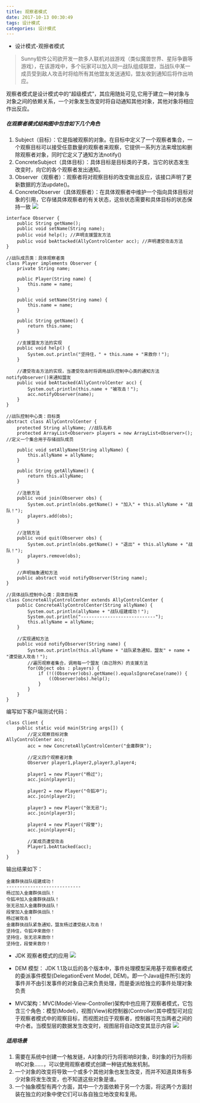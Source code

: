 ```yaml
---
title: 观察者模式
date: 2017-10-13 00:30:49
tags: 设计模式
categories: 设计模式
---
```

- 设计模式-观擦者模式
>Sunny软件公司欲开发一款多人联机对战游戏（类似魔兽世界、星际争霸等游戏），在该游戏中，多个玩家可以加入同一战队组成联盟，当战队中某一成员受到敌人攻击时将给所有其他盟友发送通知，盟友收到通知后将作出响应。

观察者模式是设计模式中的“超级模式”，其应用随处可见,它用于建立一种对象与对象之间的依赖关系，一个对象发生改变时将自动通知其他对象，其他对象将相应作出反应。

##### 在观察者模式结构图中包含如下几个角色
1. Subject（目标）：它是指被观察的对象。在目标中定义了一个观察者集合，一个观察目标可以接受任意数量的观察者来观察，它提供一系列方法来增加和删除观察者对象，同时它定义了通知方法notify()
2. ConcreteSubject（具体目标）：具体目标是目标类的子类，当它的状态发生改变时，向它的各个观察者发出通知。
3. Observer（观察者）：观察者将对观察目标的改变做出反应，该接口声明了更新数据的方法update()。
4. ConcreteObserver（具体观察者）：在具体观察者中维护一个指向具体目标对象的引用，它存储具体观察者的有关状态，这些状态需要和具体目标的状态保持一致
![](http://ww1.sinaimg.cn/large/005Y4715gy1fkfx1agmn3j30o10dm45o.jpg)

```
interface Observer {  
    public String getName();  
    public void setName(String name);  
    public void help(); //声明支援盟友方法  
    public void beAttacked(AllyControlCenter acc); //声明遭受攻击方法  
}  

//战队成员类：具体观察者类  
class Player implements Observer {  
    private String name;  

    public Player(String name) {  
        this.name = name;  
    }  

    public void setName(String name) {  
        this.name = name;  
    }  

    public String getName() {  
        return this.name;  
    }  

    //支援盟友方法的实现  
    public void help() {  
        System.out.println("坚持住，" + this.name + "来救你！");  
    }  

    //遭受攻击方法的实现，当遭受攻击时将调用战队控制中心类的通知方法notifyObserver()来通知盟友  
    public void beAttacked(AllyControlCenter acc) {  
        System.out.println(this.name + "被攻击！");  
        acc.notifyObserver(name);         
    }  
}  

//战队控制中心类：目标类  
abstract class AllyControlCenter {  
    protected String allyName; //战队名称  
    protected ArrayList<Observer> players = new ArrayList<Observer>(); //定义一个集合用于存储战队成员  

    public void setAllyName(String allyName) {  
        this.allyName = allyName;  
    }  

    public String getAllyName() {  
        return this.allyName;  
    }  

    //注册方法  
    public void join(Observer obs) {  
        System.out.println(obs.getName() + "加入" + this.allyName + "战队！");  
        players.add(obs);  
    }  

    //注销方法  
    public void quit(Observer obs) {  
        System.out.println(obs.getName() + "退出" + this.allyName + "战队！");  
        players.remove(obs);  
    }  

    //声明抽象通知方法  
    public abstract void notifyObserver(String name);  
}  

//具体战队控制中心类：具体目标类  
class ConcreteAllyControlCenter extends AllyControlCenter {  
    public ConcreteAllyControlCenter(String allyName) {  
        System.out.println(allyName + "战队组建成功！");  
        System.out.println("----------------------------");  
        this.allyName = allyName;  
    }  

    //实现通知方法  
    public void notifyObserver(String name) {  
        System.out.println(this.allyName + "战队紧急通知，盟友" + name + "遭受敌人攻击！");  
        //遍历观察者集合，调用每一个盟友（自己除外）的支援方法  
        for(Object obs : players) {  
            if (!((Observer)obs).getName().equalsIgnoreCase(name)) {  
                ((Observer)obs).help();  
            }  
        }         
    }  
}

```
编写如下客户端测试代码：

```
class Client {  
    public static void main(String args[]) {  
        //定义观察目标对象  
AllyControlCenter acc;  
        acc = new ConcreteAllyControlCenter("金庸群侠");  

        //定义四个观察者对象  
        Observer player1,player2,player3,player4;  

        player1 = new Player("杨过");  
        acc.join(player1);  

        player2 = new Player("令狐冲");  
        acc.join(player2);  

        player3 = new Player("张无忌");  
        acc.join(player3);  

        player4 = new Player("段誉");  
        acc.join(player4);  

        //某成员遭受攻击  
        Player1.beAttacked(acc);  
    }  
}
```
输出结果如下：

```
金庸群侠战队组建成功！
----------------------------
杨过加入金庸群侠战队！
令狐冲加入金庸群侠战队！
张无忌加入金庸群侠战队！
段誉加入金庸群侠战队！
杨过被攻击！
金庸群侠战队紧急通知，盟友杨过遭受敌人攻击！
坚持住，令狐冲来救你！
坚持住，张无忌来救你！
坚持住，段誉来救你！
```
- JDK 观察者模式的应用
![](http://ww1.sinaimg.cn/large/005Y4715gy1fkfx8bwifaj30nf0cigqa.jpg)

- DEM 模型：
JDK 1.1及以后的各个版本中，事件处理模型采用基于观察者模式的委派事件模型(DelegationEvent Model, DEM)。即一个Java组件所引发的事件并不由引发事件的对象自己来负责处理，而是委派给独立的事件处理对象负责

- MVC架构：MVC(Model-View-Controller)架构中也应用了观察者模式，它包含三个角色：模型(Model)，视图(View)和控制器(Controller)其中模型可对应于观察者模式中的观察目标，而视图对应于观察者，控制器可充当两者之间的中介者。当模型层的数据发生改变时，视图层将自动改变其显示内容
![](http://ww1.sinaimg.cn/large/005Y4715gy1fkfxd15m12j30bw0csaaw.jpg)

##### 适用场景
1. 需要在系统中创建一个触发链，A对象的行为将影响B对象，B对象的行为将影响C对象……，可以使用观察者模式创建一种链式触发机制。
2. 一个对象的改变将导致一个或多个其他对象也发生改变，而并不知道具体有多少对象将发生改变，也不知道这些对象是谁。
3. 一个抽象模型有两个方面，其中一个方面依赖于另一个方面，将这两个方面封装在独立的对象中使它们可以各自独立地改变和复用。
